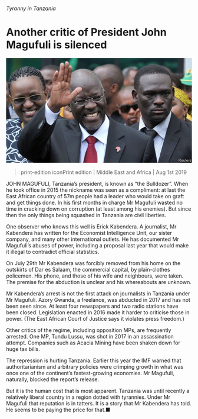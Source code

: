 ###### Tyranny in Tanzania

# Another critic of President John Magufuli is silenced 

![image](images/20190803_MAP501.jpg) 

> print-edition iconPrint edition | Middle East and Africa | Aug 1st 2019 

JOHN MAGUFULI, Tanzania’s president, is known as “the Bulldozer”. When he took office in 2015 the nickname was seen as a compliment: at last the East African country of 57m people had a leader who would take on graft and get things done. In his first months in charge Mr Magufuli wasted no time in cracking down on corruption (at least among his enemies). But since then the only things being squashed in Tanzania are civil liberties. 

One observer who knows this well is Erick Kabendera. A journalist, Mr Kabendera has written for the Economist Intelligence Unit, our sister company, and many other international outlets. He has documented Mr Magufuli’s abuses of power, including a proposal last year that would make it illegal to contradict official statistics. 

On July 29th Mr Kabendera was forcibly removed from his home on the outskirts of Dar es Salaam, the commercial capital, by plain-clothes policemen. His phone, and those of his wife and neighbours, were taken. The premise for the abduction is unclear and his whereabouts are unknown. 

Mr Kabendera’s arrest is not the first attack on journalists in Tanzania under Mr Magufuli. Azory Gwanda, a freelance, was abducted in 2017 and has not been seen since. At least four newspapers and two radio stations have been closed. Legislation enacted in 2016 made it harder to criticise those in power. (The East African Court of Justice says it violates press freedom.) 

Other critics of the regime, including opposition MPs, are frequently arrested. One MP, Tundu Lussu, was shot in 2017 in an assassination attempt. Companies such as Acacia Mining have been shaken down for huge tax bills. 

The repression is hurting Tanzania. Earlier this year the IMF warned that authoritarianism and arbitrary policies were crimping growth in what was once one of the continent’s fastest-growing economies. Mr Magufuli, naturally, blocked the report’s release. 

But it is the human cost that is most apparent. Tanzania was until recently a relatively liberal country in a region dotted with tyrannies. Under Mr Magufuli that reputation is in tatters. It is a story that Mr Kabendera has told. He seems to be paying the price for that.■ 

